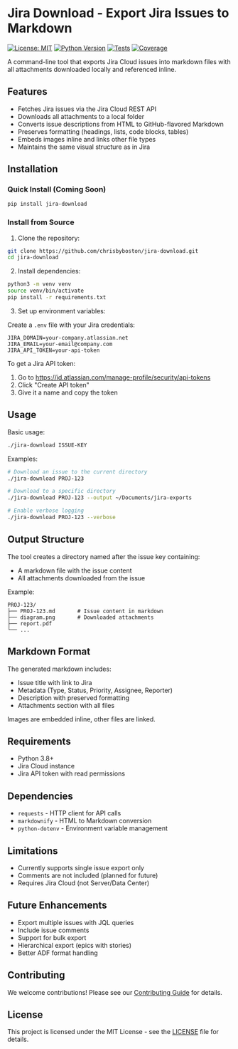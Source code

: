 # Jira Download - Export Jira Issues to Markdown

[![License: MIT](https://img.shields.io/badge/License-MIT-yellow.svg)](https://opensource.org/licenses/MIT)
[![Python Version](https://img.shields.io/badge/python-3.8%2B-blue)](https://www.python.org/downloads/)
[![Tests](https://img.shields.io/badge/tests-passing-brightgreen)](https://github.com/chrisbyboston/jira-download/actions)
[![Coverage](https://img.shields.io/badge/coverage-87%25-green)](https://github.com/chrisbyboston/jira-download/actions)

A command-line tool that exports Jira Cloud issues into markdown files with all attachments downloaded locally and referenced inline.

## Features

- Fetches Jira issues via the Jira Cloud REST API
- Downloads all attachments to a local folder
- Converts issue descriptions from HTML to GitHub-flavored Markdown
- Preserves formatting (headings, lists, code blocks, tables)
- Embeds images inline and links other file types
- Maintains the same visual structure as in Jira

## Installation

### Quick Install (Coming Soon)
```bash
pip install jira-download
```

### Install from Source

1. Clone the repository:
```bash
git clone https://github.com/chrisbyboston/jira-download.git
cd jira-download
```

2. Install dependencies:
```bash
python3 -m venv venv
source venv/bin/activate
pip install -r requirements.txt
```

3. Set up environment variables:

Create a `.env` file with your Jira credentials:
```
JIRA_DOMAIN=your-company.atlassian.net
JIRA_EMAIL=your-email@company.com
JIRA_API_TOKEN=your-api-token
```

To get a Jira API token:
1. Go to https://id.atlassian.com/manage-profile/security/api-tokens
2. Click "Create API token"
3. Give it a name and copy the token

## Usage

Basic usage:
```bash
./jira-download ISSUE-KEY
```

Examples:
```bash
# Download an issue to the current directory
./jira-download PROJ-123

# Download to a specific directory
./jira-download PROJ-123 --output ~/Documents/jira-exports

# Enable verbose logging
./jira-download PROJ-123 --verbose
```

## Output Structure

The tool creates a directory named after the issue key containing:
- A markdown file with the issue content
- All attachments downloaded from the issue

Example:
```
PROJ-123/
├── PROJ-123.md       # Issue content in markdown
├── diagram.png       # Downloaded attachments
├── report.pdf
└── ...
```

## Markdown Format

The generated markdown includes:
- Issue title with link to Jira
- Metadata (Type, Status, Priority, Assignee, Reporter)
- Description with preserved formatting
- Attachments section with all files

Images are embedded inline, other files are linked.

## Requirements

- Python 3.8+
- Jira Cloud instance
- Jira API token with read permissions

## Dependencies

- `requests` - HTTP client for API calls
- `markdownify` - HTML to Markdown conversion
- `python-dotenv` - Environment variable management

## Limitations

- Currently supports single issue export only
- Comments are not included (planned for future)
- Requires Jira Cloud (not Server/Data Center)

## Future Enhancements

- Export multiple issues with JQL queries
- Include issue comments
- Support for bulk export
- Hierarchical export (epics with stories)
- Better ADF format handling

## Contributing

We welcome contributions! Please see our [Contributing Guide](CONTRIBUTING.md) for details.

## License

This project is licensed under the MIT License - see the [LICENSE](LICENSE) file for details.